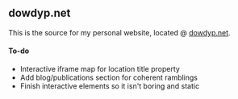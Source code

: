 ## dowdyp.net

This is the source for my personal website, located @ [dowdyp.net](https://www.dowdyp.net). 

#### To-do
 - Interactive iframe map for location title property
 - Add blog/publications section for coherent ramblings
 - Finish interactive elements so it isn't boring and static
